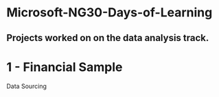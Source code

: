 # Microsoft-NG30-Days-of-Learning
Projects worked on on the data analysis track.
----
# 1 - Financial Sample
Data Sourcing
